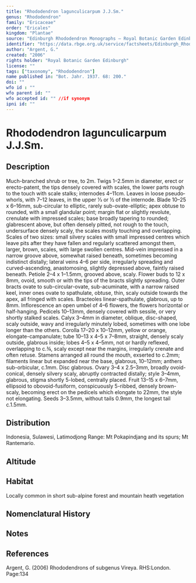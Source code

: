 ```yaml
---
title: "Rhododendron lagunculicarpum J.J.Sm."
genus: "Rhododendron"
family: "Ericaceae"
order: "Ericales"
kingdom: "Plantae"
source: "Edinburgh Rhododendron Monographs – Royal Botanic Garden Edinburgh"
identifier: "https://data.rbge.org.uk/service/factsheets/Edinburgh_Rhododendron_Monographs.xhtml"
author: "Argent, G."
created: "2006"
rights holder: "Royal Botanic Garden Edinburgh"
license: ""
tags: ["taxonomy", "Rhododendron"]
name published in: "Bot. Jahr. 1937. 68: 200."
doi: ""
wfo id : ""
wfo parent id: ""
wfo accepted id: "" //if synonym                      
ipni id: ""
---
```


                       

# Rhododendron lagunculicarpum J.J.Sm.

## Description
Much-branched shrub or tree, to 2m. Twigs 1–2.5mm in diameter, erect or erecto-patent, the tips densely covered with scales, the lower parts rough to the touch with scale stalks; internodes 4–11cm. Leaves in loose pseudo­whorls, with 7–12 leaves, in the upper 1⁄3 or ½ of the internode. Blade 10–25 x 6–16mm, sub-circular to elliptic, rarely sub-ovate-elliptic; apex obtuse to rounded, with a small glandular point; margin flat or slightly revolute, crenulate with impressed scales; base broadly tapering to rounded; glabrescent above, but often densely pitted, not rough to the touch, undersurface densely scaly, the scales mostly touching and overlapping. Scales of two sizes: small silvery scales with small impressed centres which leave pits after they have fallen and regularly scattered amongst them, larger, brown, scales, with large swollen centres. Mid-vein impressed in a narrow groove above, somewhat raised beneath, sometimes becoming indistinct distally; lateral veins 4–6 per side, irregularly spreading and curved-ascending, anastomosing, slightly depressed above, faintly raised beneath. Petiole 2–4 x 1–1.5mm, grooved above, scaly. Flower buds to 12 x 8mm, ovoid, smooth or with the tips of the bracts slightly spreading. Outer bracts ovate to sub-circular-ovate, sub-acuminate, with a narrow raised keel, inner ones ovate to spathulate, obtuse, thin, scaly outside towards the apex, all fringed with scales. Bract­eoles linear-spathulate, glabrous, up to 8mm. Inflorescence an open umbel of 4–6 flowers, the flowers horizontal or half-hanging. Pedicels 10–13mm, densely covered with sessile, or very shortly stalked scales. Calyx 3–4mm in diameter, oblique, disc-shaped, scaly outside, wavy and irregularly minutely lobed, sometimes with one lobe longer than the others. Corolla 17–20 x 10–12mm, yellow or orange, elongate-campanulate; tube 10–13 x 4–5 x 7–8mm, straight, densely scaly outside, glabrous inside; lobes 4–5 x 4–5mm, not or hardly reflexed, overlapping to c.¾, scaly except near the margins, irregularly crenate and often retuse. Stamens arranged all round the mouth, exserted to c.2mm; filaments linear but expanded near the base, glabrous, 10–12mm; anthers sub-orbicular, c.1mm. Disc glabrous. Ovary 3–4 x 2.5–3mm, broadly ovoid-conical, densely silvery scaly, abruptly contracted distally; style 3–4mm, glabrous, stigma shortly 5-lobed, centrally placed. Fruit 13–15 x 6–7mm, ellipsoid to obovoid-fusiform, conspicuously 5-ribbed, densely brown-scaly, becoming erect on the pedicels which elongate to 22mm, the style not elongating. Seeds 3–3.5mm, without tails 0.9mm, the longest tail c.1.5mm.

## Distribution
Indonesia, Sulawesi, Latimodjong Range: Mt Pokapindjang and its spurs; Mt Rantemario.

## Altitude


## Habitat
Locally common in short sub-alpine forest and mountain heath vegetation

## Nomenclatural History

                       
## Notes


## References

Argent, G. (2006) Rhododendrons of subgenus Vireya. RHS:London. Page:134
